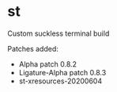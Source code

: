 # st
Custom suckless terminal build

Patches added:
* Alpha patch 0.8.2
* Ligature-Alpha patch 0.8.3
* st-xresources-20200604
